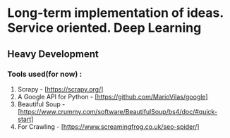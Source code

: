 # Long-term implementation of ideas. Service oriented. Deep Learning

## Heavy Development

### Tools used(for now) :

1. Scrapy - [https://scrapy.org/]
2. A Google API for Python - [https://github.com/MarioVilas/google]
3. Beautiful Soup - [https://www.crummy.com/software/BeautifulSoup/bs4/doc/#quick-start]
4. For Crawling - [https://www.screamingfrog.co.uk/seo-spider/]
